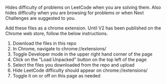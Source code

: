 Hides difficulty of problems on LeetCode when you are solving them. Also hides difficulty when you are browsing for problems or when Next Challenges are suggested to you.

Add these files as a chrome extension. Until V2 has been published on the Chrome web store, follow the below instructions.

1. Download the files in this repo
2. In Chrome, navigate to chrome://extensions/
3. Toggle Developer mode in the upper right hand corner of the page
4. Click on the "Load Unpacked" button on the top left of the page
5. Select the files you downloaded from the repo and upload
6. Hide LeetCode difficulty should appear on chrome://extensions/
7. Toggle it on or off on this page as needed
